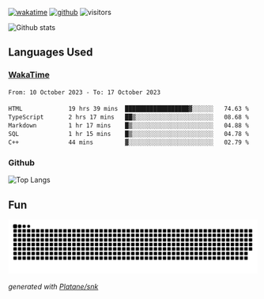 [![wakatime](https://wakatime.com/badge/user/82c377cd-a54c-404c-b7df-177b313ca539.svg)](https://wakatime.com/@82c377cd-a54c-404c-b7df-177b313ca539)
[![github](https://img.shields.io/github/followers/xinthose?logo=github&style=plastic)](https://github.com/alanhamlett?tab=followers)
![visitors](https://visitor-badge.glitch.me/badge?page_id=xinthose&left_color=green&right_color=red)

![Github stats](https://github-readme-stats.vercel.app/api?username=xinthose&show_icons=true&theme=radical&count_private=true)

## Languages Used

### [WakaTime](https://wakatime.com/)
<!--START_SECTION:waka-->

```txt
From: 10 October 2023 - To: 17 October 2023

HTML             19 hrs 39 mins  ██████████████████▓░░░░░░   74.63 %
TypeScript       2 hrs 17 mins   ██▒░░░░░░░░░░░░░░░░░░░░░░   08.68 %
Markdown         1 hr 17 mins    █▒░░░░░░░░░░░░░░░░░░░░░░░   04.88 %
SQL              1 hr 15 mins    █▒░░░░░░░░░░░░░░░░░░░░░░░   04.78 %
C++              44 mins         ▓░░░░░░░░░░░░░░░░░░░░░░░░   02.79 %
```

<!--END_SECTION:waka-->

### Github

![Top Langs](https://github-readme-stats.vercel.app/api/top-langs/?username=xinthose)

## Fun
![github contribution grid snake animation](https://raw.githubusercontent.com/xinthose/xinthose/output/github-contribution-grid-snake.svg)

_generated with [Platane/snk](https://github.com/Platane/snk)_
